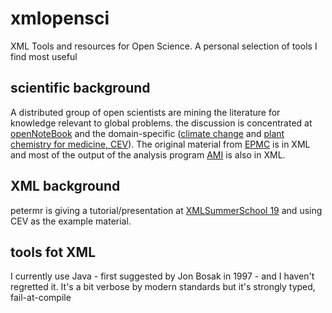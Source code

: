 # xmlopensci
XML Tools and resources for Open Science.
A personal selection of tools I find most useful

## scientific background
A distributed group of open scientists are mining the literature for knowledge relevant to global problems. the discussion is concentrated at [openNoteBook](https://github.com/petermr/opennotebook) and the domain-specific ([climate change](https://github.com/petermr/climate) and [plant chemistry for medicine, CEV](https://github.com/petermr/plants)). The original material from [EPMC](http://europepmc.org) is in XML and most of the output of the analysis program [AMI](http://github.com/petermr/ami3) is also in XML.

## XML background
petermr is giving a tutorial/presentation at [XMLSummerSchool 19](https://xmlsummerschool.com/) and using CEV as the example material. 

## tools fot XML
I currently use Java - first suggested by Jon Bosak in 1997 - and I haven't regretted it. It's a bit verbose by modern standards but it's strongly typed, fail-at-compile

## 
